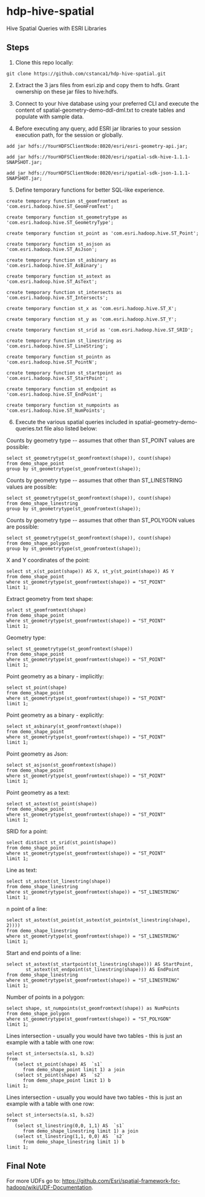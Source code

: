 # hdp-hive-spatial
Hive Spatial Queries with ESRI Libraries

## Steps
1) Clone this repo locally:

```
git clone https://github.com/cstanca1/hdp-hive-spatial.git
```

2) Extract the 3 jars files from esri.zip and copy them to hdfs. Grant ownership on these jar files to hive:hdfs.

3) Connect to your hive database using your preferred CLI and execute the content of spatial-geometry-demo-ddl-dml.txt to create tables and populate with sample data.

4) Before executing any query, add ESRI jar libraries to your session execution path, for the session or globally.


```
add jar hdfs://YourHDFSClientNode:8020/esri/esri-geometry-api.jar;

add jar hdfs://YourHDFSClientNode:8020/esri/spatial-sdk-hive-1.1.1-SNAPSHOT.jar;

add jar hdfs://YourHDFSClientNode:8020/esri/spatial-sdk-json-1.1.1-SNAPSHOT.jar;
```

5) Define temporary functions for better SQL-like experience.

```
create temporary function st_geomfromtext as 'com.esri.hadoop.hive.ST_GeomFromText';

create temporary function st_geometrytype as 'com.esri.hadoop.hive.ST_GeometryType';

create temporary function st_point as 'com.esri.hadoop.hive.ST_Point';

create temporary function st_asjson as 'com.esri.hadoop.hive.ST_AsJson';

create temporary function st_asbinary as 'com.esri.hadoop.hive.ST_AsBinary';

create temporary function st_astext as 'com.esri.hadoop.hive.ST_AsText';

create temporary function st_intersects as 'com.esri.hadoop.hive.ST_Intersects';

create temporary function st_x as 'com.esri.hadoop.hive.ST_X';

create temporary function st_y as 'com.esri.hadoop.hive.ST_Y';

create temporary function st_srid as 'com.esri.hadoop.hive.ST_SRID';

create temporary function st_linestring as 'com.esri.hadoop.hive.ST_LineString';

create temporary function st_pointn as 'com.esri.hadoop.hive.ST_PointN';

create temporary function st_startpoint as 'com.esri.hadoop.hive.ST_StartPoint';

create temporary function st_endpoint as 'com.esri.hadoop.hive.ST_EndPoint';

create temporary function st_numpoints as 'com.esri.hadoop.hive.ST_NumPoints';
```

6) Execute the various spatial queries included in spatial-geometry-demo-queries.txt file also listed below:

Counts by geometry type -- assumes that other than ST_POINT values are possible:

```
select st_geometrytype(st_geomfromtext(shape)), count(shape)
from demo_shape_point
group by st_geometrytype(st_geomfromtext(shape));
```

Counts by geometry type -- assumes that other than ST_LINESTRING values are possible:

```
select st_geometrytype(st_geomfromtext(shape)), count(shape)
from demo_shape_linestring
group by st_geometrytype(st_geomfromtext(shape));
```

Counts by geometry type -- assumes that other than ST_POLYGON values are possible:

```
select st_geometrytype(st_geomfromtext(shape)), count(shape)
from demo_shape_polygon
group by st_geometrytype(st_geomfromtext(shape));
```

X and Y coordinates of the point:

```
select st_x(st_point(shape)) AS X, st_y(st_point(shape)) AS Y 
from demo_shape_point 
where st_geometrytype(st_geomfromtext(shape)) = "ST_POINT"
limit 1;
```

Extract geometry from text shape:

```
select st_geomfromtext(shape) 
from demo_shape_point 
where st_geometrytype(st_geomfromtext(shape)) = "ST_POINT"
limit 1;
```

Geometry type:

```
select st_geometrytype(st_geomfromtext(shape)) 
from demo_shape_point 
where st_geometrytype(st_geomfromtext(shape)) = "ST_POINT"
limit 1;
```

Point geometry as a binary - implicitly:

```
select st_point(shape) 
from demo_shape_point 
where st_geometrytype(st_geomfromtext(shape)) = "ST_POINT" 
limit 1;
```

Point geometry as a binary - explicitly:

```
select st_asbinary(st_geomfromtext(shape)) 
from demo_shape_point 
where st_geometrytype(st_geomfromtext(shape)) = "ST_POINT"
limit 1;
```

Point geometry as Json:

```
select st_asjson(st_geomfromtext(shape)) 
from demo_shape_point 
where st_geometrytype(st_geomfromtext(shape)) = "ST_POINT"
limit 1;
```

Point geometry as a text:

```
select st_astext(st_point(shape)) 
from demo_shape_point 
where st_geometrytype(st_geomfromtext(shape)) = "ST_POINT"
limit 1;
```

SRID for a point:

```
select distinct st_srid(st_point(shape))
from demo_shape_point
where st_geometrytype(st_geomfromtext(shape)) = "ST_POINT"
limit 1;
```

Line as text:

```
select st_astext(st_linestring(shape))
from demo_shape_linestring
where st_geometrytype(st_geomfromtext(shape)) = "ST_LINESTRING"
limit 1;
```

n point of a line:

```
select st_astext(st_point(st_astext(st_pointn(st_linestring(shape), 2))))
from demo_shape_linestring
where st_geometrytype(st_geomfromtext(shape)) = "ST_LINESTRING"
limit 1;
```

Start and end points of a line:

```
select st_astext(st_startpoint(st_linestring(shape))) AS StartPoint, 
       st_astext(st_endpoint(st_linestring(shape))) AS EndPoint
from demo_shape_linestring
where st_geometrytype(st_geomfromtext(shape)) = "ST_LINESTRING"
limit 1;
```

Number of points in a polygon:

```
select shape, st_numpoints(st_geomfromtext(shape)) as NumPoints
from demo_shape_polygon
where st_geometrytype(st_geomfromtext(shape)) = "ST_POLYGON"
limit 1;
```

Lines intersection - usually you would have two tables - this is just an example with a table with one row:

```
select st_intersects(a.s1, b.s2)
from 
   (select st_point(shape) AS  `s1` 
      from demo_shape_point limit 1) a join
   (select st_point(shape) AS  `s2` 
      from demo_shape_point limit 1) b
limit 1;
```

Lines intersection - usually you would have two tables - this is just an example with a table with one row:

```
select st_intersects(a.s1, b.s2)
from 
   (select st_linestring(0,0, 1,1) AS  `s1` 
      from demo_shape_linestring limit 1) a join
   (select st_linestring(1,1, 0,0) AS  `s2` 
      from demo_shape_linestring limit 1) b
limit 1;
```

## Final Note

For more UDFs go to: https://github.com/Esri/spatial-framework-for-hadoop/wiki/UDF-Documentation.